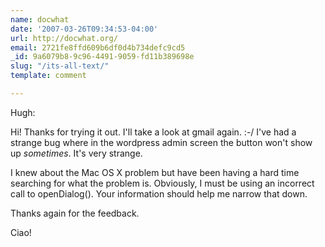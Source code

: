 ```yaml
---
name: docwhat
date: '2007-03-26T09:34:53-04:00'
url: http://docwhat.org/
email: 2721fe8ffd609b6df0d4b734defc9cd5
_id: 9a6079b8-9c96-4491-9059-fd11b389698e
slug: "/its-all-text/"
template: comment

---
```


Hugh:

Hi!  Thanks for trying it out.  I'll take a look at gmail again. :-/  I've had a strange bug where in the wordpress admin screen the button won't show up <em>sometimes</em>.  It's very strange.

I knew about the Mac OS X problem but have been having a hard time searching for what the problem is.  Obviously, I must be using an incorrect call to openDialog().  Your information should help me narrow that down.

Thanks again for the feedback.

Ciao!
